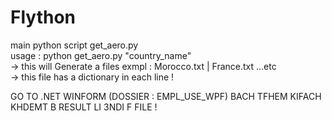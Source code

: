 # Flython

main python script  get_aero.py  
usage  : python get_aero.py "country_name"  
-> this will Generate a files exmpl : Morocco.txt | France.txt ...etc  
-> this file has a dictionary in each line !  
  
  
GO TO .NET WINFORM (DOSSIER : EMPL_USE_WPF) BACH TFHEM KIFACH KHDEMT B RESULT LI 3NDI F FILE !
